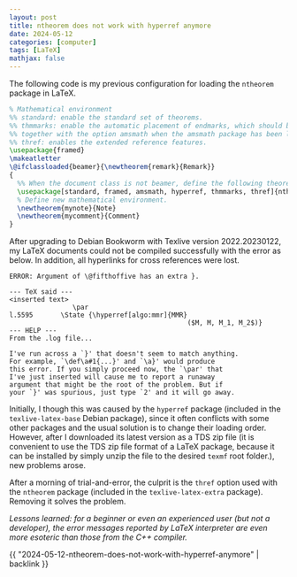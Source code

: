 ```yaml
---
layout: post
title: ntheorem does not work with hyperref anymore
date: 2024-05-12
categories: [computer]
tags: [LaTeX]
mathjax: false
---
```


The following code is my previous configuration for loading the `ntheorem` package in LaTeX.

```latex
% Mathematical environment
%% standard: enable the standard set of theorems.
%% thmmarks: enable the automatic placement of endmarks, which should be used
%% together with the option amsmath when the amsmath package has been loaded.
%% thref: enables the extended reference features.
\usepackage{framed}
\makeatletter
\@ifclassloaded{beamer}{\newtheorem{remark}{Remark}}
{
  %% When the document class is not beamer, define the following theorem environments.
  \usepackage[standard, framed, amsmath, hyperref, thmmarks, thref]{ntheorem}
  % Define new mathematical environment.
  \newtheorem{mynote}{Note}
  \newtheorem{mycomment}{Comment}
}
```

After upgrading to Debian Bookworm with Texlive version 2022.20230122, my LaTeX documents could not be compiled successfully with the error as below. In addition, all hyperlinks for cross references were lost.

```text
ERROR: Argument of \@fifthoffive has an extra }.

--- TeX said ---
<inserted text> 
                \par 
l.5595       \State {\hyperref[algo:mmr]{MMR}
                                             ($M, M, M_1, M_2$)}
--- HELP ---
From the .log file...

I've run across a `}' that doesn't seem to match anything.
For example, `\def\a#1{...}' and `\a}' would produce
this error. If you simply proceed now, the `\par' that
I've just inserted will cause me to report a runaway
argument that might be the root of the problem. But if
your `}' was spurious, just type `2' and it will go away.
```

Initially, I though this was caused by the `hyperref` package (included in the `texlive-latex-base` Debian package), since it often conflicts with some other packages and the usual solution is to change their loading order. However, after I downloaded its latest version as a TDS zip file (it is convenient to use the TDS zip file format of a LaTeX package, because it can be installed by simply unzip the file to the desired `texmf` root folder.), new problems arose.

After a morning of trial-and-error, the culprit is the `thref` option used with the `ntheorem` package (included in the `texlive-latex-extra` package). Removing it solves the problem.

*Lessons learned: for a beginner or even an experienced user (but not a developer), the error messages reported by LaTeX interpreter are even more esoteric than those from the C++ compiler.*

{{ "2024-05-12-ntheorem-does-not-work-with-hyperref-anymore" | backlink }}
